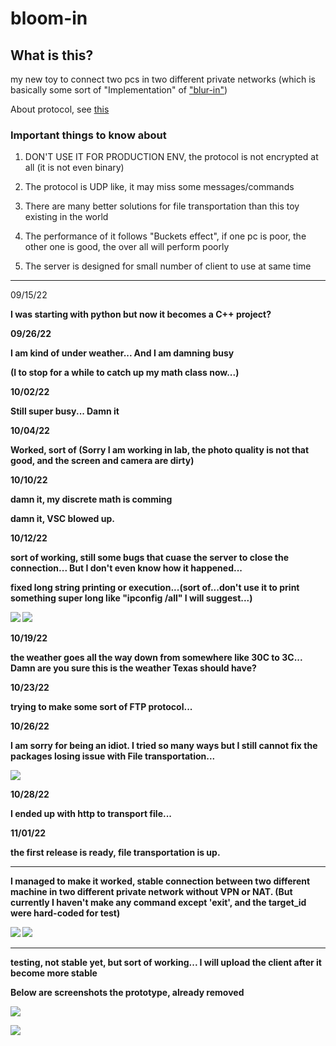 # bloom-in

## What is this?

my new toy to connect two pcs in two different private networks (which is basically some sort of "Implementation" of ["blur-in"](https://github.com/DAF201/blur-in))

About protocol, see [this](https://github.com/DAF201/bloom-in/tree/main/protocol)

### Important things to know about

1. DON'T USE IT FOR PRODUCTION ENV, the protocol is not encrypted at all (it is not even binary)

2. The protocol is UDP like, it may miss some messages/commands

3. There are many better solutions for file transportation than this toy existing in the world

4. The performance of it follows "Buckets effect", if one pc is poor, the other one is good, the over all will perform poorly

5. The server is designed for small number of client to use at same time

---

09/15/22

<b>I was starting with python but now it becomes a C++ project?<b>

09/26/22

<b>I am kind of under weather... And I am damning busy

(I to stop for a while to catch up my math class now...)

10/02/22
  
Still super busy... Damn it  

10/04/22

Worked, sort of (Sorry I am working in lab, the photo quality is not that good, and the screen and camera are dirty)
  
10/10/22

damn it, my discrete math is comming

damn it, VSC blowed up.

10/12/22

sort of working, still some bugs that cuase the server to close the connection... But I don't even know how it happened...
  
fixed long string printing or execution...(sort of...don't use it to print something super long like "ipconfig /all" I will suggest...)
  
![](https://github.com/DAF201/bloom-in/blob/main/images/test01.png)
![](https://github.com/DAF201/bloom-in/blob/main/images/test02.png)

10/19/22

the weather goes all the way down from somewhere like 30C to 3C... Damn are you sure this is the weather Texas should have?

10/23/22

trying to make some sort of FTP protocol...

10/26/22

I am sorry for being an idiot. I tried so many ways but I still cannot fix the packages losing issue with File transportation...

![](https://github.com/DAF201/bloom-in/blob/main/images/Screenshot%20(138).png)

10/28/22

I ended up with http to transport file...

11/01/22

the first release is ready, file transportation is up.

---
  
I managed to make it worked, stable connection between two different machine in two different private network without VPN or NAT. (But currently I haven't make any command except 'exit', and the target_id were hard-coded for test)
  
![](https://github.com/DAF201/bloom-in/blob/main/images/A76B9DE1-EC91-4E55-B9A0-CB426166582D.jpg)
![](https://github.com/DAF201/bloom-in/blob/main/images/B4EA362E-45F4-4F80-BF2A-D5812E548FE8.jpg)
  
---

testing, not stable yet, but sort of working... I will upload the client after it become more stable

Below are screenshots the prototype, already removed

![](https://github.com/DAF201/bloom-in/blob/main/images/00EA7351-CAC0-4091-9B6F-6C1F4640A0AB.jpg)

![](https://github.com/DAF201/bloom-in/blob/main/images/1CED67C3-25CB-451D-854A-417D529C4D11.jpg)

